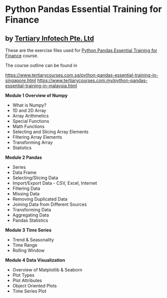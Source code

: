 # Python Pandas Essential Training for Finance
## by [Tertiary Infotech Pte. Ltd](https://www.tertiarycourses.com.sg/)

These are the exercise files used for [Python Pandas Essential Training for Finance](https://www.tertiarycourses.com.sg/python-pandas-essential-training-in-singapore.html) course. 

The course outline can be found in 

https://www.tertiarycourses.com.sg/python-pandas-essential-training-in-singapore.html
https://www.tertiarycourses.com.my/python-pandas-essential-training-in-malaysia.html

<p><strong>Module 1 Overview of Numpy</strong> </p>
<ul>
<li>What is Numpy?</li>
<li>1D and 2D Array</li>
<li>Array Arithmetics</li>
<li>Special Functions</li>
<li>Math Functions</li>
<li>Selecting and Slicing Array Elements</li>
<li>Filtering Array Elements</li>
<li>Transforming Array</li>
<li>Statistics</li>
</ul>
<p><strong>Module 2 Pandas</strong> </p>
<ul>
<li>Series</li>
<li>Data Frame</li>
<li>Selecting/Slicing Data</li>
<li>Import/Export Data - CSV, Excel, Internet</li>
<li>Filtering Data</li>
<li>Missing Data</li>
<li>Removing Duplicated Data</li>
<li>Joining Data from Different Sources</li>
<li>Transforming Data</li>
<li>Aggregating Data</li>
<li>Pandas Statistics</li>
</ul>
<p><strong>Module 3 Time Series</strong></p>
<ul>
<li>Trend &amp; Seasonality</li>
<li>Time Range</li>
<li>Rolling Window</li>
</ul>
<p><strong>Module 4 Data Visualization</strong></p>
<ul>
<li>Overview of Matplotlib &amp; Seaborn</li>
<li>Plot Types</li>
<li>Plot Attributes</li>
<li>Object Oriented Plots</li>
<li>Time Series Plot</li>
</ul>
